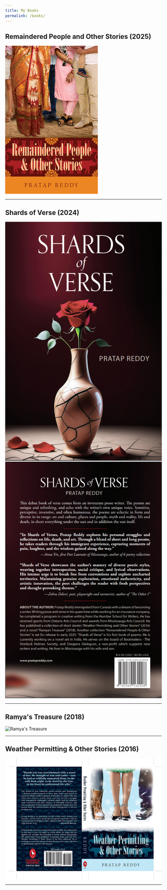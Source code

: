 ```yaml
---
title: My Books
permalink: /books/
---
```



## Remaindered People and Other Stories (2025)
![Remaindered People and Other Stories](assets/images/remaindered-people.jpg)

---

## Shards of Verse (2024) 
![Shards of Verse](assets/images/shards-front.png) ![Shards of Verse Back](assets/images/shards-back.png)

---

## Ramya's Treasure (2018)
![Ramya's Treasure](assets/images/ramyas-treasure.jpg)

---

## Weather Permitting & Other Stories (2016)
![Weather Permitting & Other Stories](assets/images/weather-permitting.jpg)

---
